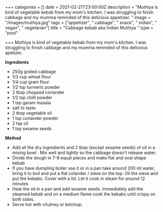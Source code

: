 +++
categories = []
date = 2021-02-21T23:00:00Z
description = "Muthiya is kind of vegetable kebab from my mom's kitchen. I was struggling to finish cabbage and my mumma reminded of this delicious appetizer. "
image = "/images/muthiya.jpg"
tags = ["appetizer", " cabbage", " snack", " indian", " vegan", " vegetarian"]
title = "Cabbage kebab aka Indian Muthiya "
type = "post"

+++
Muthiya is kind of vegetable kebab from my mom's kitchen. I was struggling to finish cabbage and my mumma reminded of this delicious apetizer.

**Ingredients**

* 250g grated cabbage 
* 1/3 cup wheat flour 
* 1/4 cup gram flour 
* 1/2 tsp turmeric powder
* 2 tbsp chopped coriander 
* 1/2 tsp chilli powder
* 1 tsp garam masala 
* salt to taste 
* 2 tbsp vegetable oil 
* 1 tsp coriander powder 
* 2 tsp oil 
* 1 tsp sesame seeds

**Method**

* Add all the dry ingredients and 2 tbsp (except sesame seeds) of oil in a mixing bowl . Mix well and lightly so the cabbage doesn't release water. 
* Divide the dough in 7-8 equal pieces and make flat and oval shape kebab 
* If you have dumpling boiler use it or in a pan take around 200 ml water, bring it to boil and put a flat colander / sieve on the top. Oil the sieve and put the kebabs. Cover with a lid. Let it cook in steam for around 12 minutes
* Heat the oil in a pan and add sesame seeds. Immediately add the steamed kebab and on a medium flame cook the kebabs until crispy on both sides. 
* Serve hot with chutney or ketchup. 